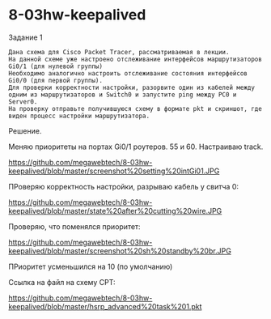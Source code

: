 # 8-03hw-keepalived
Задание 1

    Дана схема для Cisco Packet Tracer, рассматриваемая в лекции.
    На данной схеме уже настроено отслеживание интерфейсов маршрутизаторов Gi0/1 (для нулевой группы)
    Необходимо аналогично настроить отслеживание состояния интерфейсов Gi0/0 (для первой группы).
    Для проверки корректности настройки, разорвите один из кабелей между одним из маршрутизаторов и Switch0 и запустите ping между PC0 и Server0.
    На проверку отправьте получившуюся схему в формате pkt и скриншот, где виден процесс настройки маршрутизатора.


Решение.

Меняю приоритеты на портах  Gi0/1 роутеров. 55 и 60.
Настраиваю track.

https://github.com/megawebtech/8-03hw-keepalived/blob/master/screenshot%20setting%20intGi01.JPG

ПРоверяю корректность настройки, разрываю кабель у свитча 0:

https://github.com/megawebtech/8-03hw-keepalived/blob/master/state%20after%20cutting%20wire.JPG

Проверяю, что поменялся приоритет:


https://github.com/megawebtech/8-03hw-keepalived/blob/master/screenshot%20sh%20standby%20br.JPG

ПРиоритет усменьшился на 10 (по умолчанию)


Ссылка на файл на схему CPT:

https://github.com/megawebtech/8-03hw-keepalived/blob/master/hsrp_advanced%20task%201.pkt

